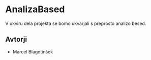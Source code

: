 # AnalizaBased
V okviru dela projekta se bomo ukvarjali s preprosto analizo besed.


## Avtorji

* Marcel Blagotinšek